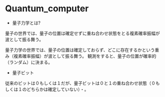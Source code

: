 # Quantum_computer

- 量子力学とは?

量子の世界では、量子の位置は確定せずに重ね合わせ状態をとる複素確率振幅が波として振る舞う。

量子力学の世界では、量子の位置は確定しておらず、どこに存在するかという重み（複素確率振幅）が波として振る舞う。
観測をすると、量子の位置が確率的（ランダム）に決まる。

- 量子ビット

従来のビットは０もしくは１だが、量子ビットは０と１の重ね合わせ状態（０もしくは１のどちらかは確定していない）・。
